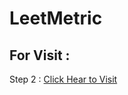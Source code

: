 # LeetMetric

## For Visit :
Step 2 : [Click Hear to Visit](https://mdrijoanmaruf.github.io/LeetMetric/)
